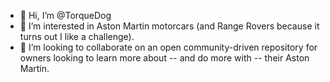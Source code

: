 - 👋 Hi, I’m @TorqueDog
- 👀 I’m interested in Aston Martin motorcars (and Range Rovers because it turns out I like a challenge).
- 💞️ I’m looking to collaborate on an open community-driven repository for owners looking to learn more about  -- and do more with -- their Aston Martin.

<!---
TorqueDog/TorqueDog is a ✨ special ✨ repository because its `README.md` (this file) appears on your GitHub profile.
You can click the Preview link to take a look at your changes.
--->
